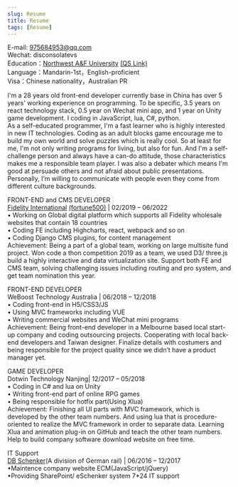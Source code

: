 ```yaml
---
slug: Resume
title: Resume
tags: [Resume]
---
```



E-mail: 975684953@qq.com  
Wechat: disconsolatevs  
Education：[Northwest A&F University](https://en.wikipedia.org/wiki/Northwest_A%26F_University) [(QS Link)](https://www.topuniversities.com/universities/northwest-agriculture-forestry-university)  
Language：Mandarin-1st，English-proficient  
Visa：Chinese nationality，Australian PR  

I'm a 28 years old front-end developer currently base in China has over 5 years' working experience on programming. To be specific, 3.5 years on react technology stack, 0.5 year on Wechat mini app, and 1 year on Unity game development. I coding in JavaScript, lua, C#, python.  
 As a self-educated programmer, I'm a fast learner who is highly interested in new IT technologies. Coding as an adult blocks game encourage me to build my own world and solve puzzles which is really cool. So at least for me, I'm not only writing programs for living, but also for fun. And I'm a self-challenge person and always have a can-do attitude, those characteristics makes me a responsible team player. I was also a debater which means I'm good at persuade others and not afraid about public presentations. Personally, I’m willing to communicate with people even they come from different culture backgrounds.

FRONT-END and CMS DEVELOPER  
[Fidelity International](https://en.wikipedia.org/wiki/Fidelity_International) [(fortune500)](https://fortune.com/fortune500/2022/search/?name=fidelity) | 02/2019 – 06/2022  
•	Working on Global digital platform which supports all Fidelity wholesale websites that contain 18 countries  
•	Coding FE including Highcharts, react, webpack and so on  
•	Coding Django CMS plugins, for content management  
Achievement: Being a part of a global team, working on large multisite fund project. Won code a thon competition 2019 as a team, we used D3/ three.js build a highly interactive and data virtualization site. Support both FE and CMS team, solving challenging issues including routing and pro system, and get team nomination this year.  

FRONT-END DEVELOPER  
WeBoost Technology Australia | 06/2018 – 12/2018  
•	Coding front-end in H5/CSS3/JS  
•	Using MVC frameworks including VUE  
•	Writing commercial websites and WeChat mini programs  
Achievement: Being front-end developer in a Melbourne based local start-up company and coding outsourcing projects. Cooperating with local back-end developers and Taiwan designer. Finalize details with costumers and being responsible for the project quality since we didn’t have a product manager yet.   


GAME DEVELOPER   
Dotwin Technology Nanjing| 12/2017 – 05/2018  
•	Coding in C# and lua on Unity   
•	Writing front-end part of online RPG games   
•	Being responsible for hotfix part(Using Xlua)  
Achievement: Finishing all UI parts with MVC framework, which is developed by the other team numbers. And using lua that is procedure-oriented to realize the MVC framework in order to separate data. Learning Xlua and animation plug-in on GitHub and teach the other team numbers. Help to build company software download website on free time.  

IT Support  
[DB Schenker](https://en.wikipedia.org/wiki/DB_Schenker)(A division of German rail) | 06/2016 – 12/2017  
•Maintence company website ECM(JavaScript/jQuery)  
•Providing SharePoint/ eSchenker system 7\*24 IT support
